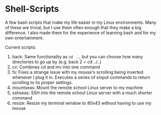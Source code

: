 # Shell-Scripts
A few bash scripts that make my life easier in my Linux environments. Many of these are trivial, but I use them often enough 
that they make a big difference. I also made them for the experience of learning bash and for my own entertainment.

Current scripts:
1. back: Same functionality as `cd ..`, but you can choose how many directories to go up by (e.g. back 2 = cd ../..)
2. cv: Combines cd and mv into one command
3. fs: Fixes a strange issue with my mouse's scrolling being inverted whenever I plug it in. Executes a series of xinput 
   commands to return scrolling to its proper settings.
4. mountseas: Mount the remote school Linux server to my machine
5. sshseas: SSH into the remote school Linux server with a much shorter command
6. resize: Resize my terminal window to 80x43 without having to use my mouse
